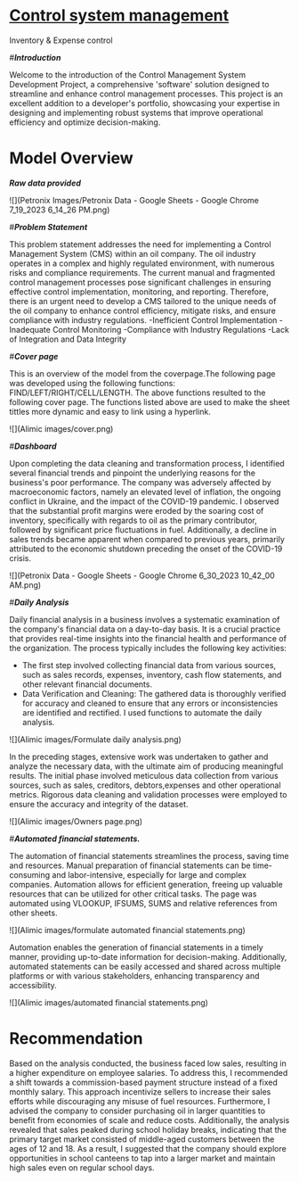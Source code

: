 # [Control system management]( https://edutmp.github.io/Management-_system1/)

Inventory &amp; Expense control

#***Introduction***

Welcome to the introduction of the Control Management System Development Project, a comprehensive 'software' solution designed to streamline and enhance control management processes. This project is an excellent addition to a developer's portfolio, showcasing your expertise in designing and implementing robust systems that improve operational efficiency and optimize decision-making.

# Model Overview 
***Raw data provided***

![](Petronix Images/Petronix Data - Google Sheets - Google Chrome 7_19_2023 6_14_26 PM.png)

#***Problem Statement***

This problem statement addresses the need for implementing a Control Management System (CMS) within an oil company. The oil industry operates in a complex and highly regulated environment, with numerous risks and compliance requirements. The current manual and fragmented control management processes pose significant challenges in ensuring effective control implementation, monitoring, and reporting. Therefore, there is an urgent need to develop a CMS tailored to the unique needs of the oil company to enhance control efficiency, mitigate risks, and ensure compliance with industry regulations.
-Inefficient Control Implementation
-Inadequate Control Monitoring
-Compliance with Industry Regulations
-Lack of Integration and Data Integrity


#***Cover page***

This is an overview of the model from the coverpage.The following page was developed using the following functions: FIND/LEFT/RIGHT/CELL/LENGTH. 
The above functions resulted to the following cover page. The functions listed above are used to make the sheet tittles more dynamic and easy to link using a hyperlink.

![](Alimic images/cover.png)

#***Dashboard***

Upon completing the data cleaning and transformation process, I identified several financial trends and pinpoint the underlying reasons for the business's poor performance. The company was adversely affected by macroeconomic factors, namely an elevated level of inflation, the ongoing conflict in Ukraine, and the impact of the COVID-19 pandemic. I observed that the substantial profit margins were eroded by the soaring cost of inventory, specifically with regards to oil as the primary contributor, followed by significant price fluctuations in fuel. Additionally, a decline in sales trends became apparent when compared to previous years, primarily attributed to the economic shutdown preceding the onset of the COVID-19 crisis.

![](Petronix Data - Google Sheets - Google Chrome 6_30_2023 10_42_00 AM.png)

#***Daily Analysis***

Daily financial analysis in a business involves a systematic examination of the company's financial data on a day-to-day basis. It is a crucial practice that provides real-time insights into the financial health and performance of the organization. The process typically includes the following key activities:
- The first step involved collecting financial data from various sources, such as sales records, expenses, inventory, cash flow statements, and other relevant financial documents.
- Data Verification and Cleaning: The gathered data is thoroughly verified for accuracy and cleaned to ensure that any errors or inconsistencies are identified and rectified.
I used functions to automate the daily analysis.

![](Alimic images/Formulate daily analysis.png)

In the preceding stages, extensive work was undertaken to gather and analyze the necessary data, with the ultimate aim of producing meaningful results. The initial phase involved meticulous data collection from various sources, such as sales, creditors, debtors,expenses and other operational metrics. Rigorous data cleaning and validation processes were employed to ensure the accuracy and integrity of the dataset.

![](Alimic images/Owners page.png)

#***Automated financial statements.***

The automation of financial statements streamlines the process, saving time and resources. Manual preparation of financial statements can be time-consuming and labor-intensive, especially for large and complex companies. Automation allows for efficient generation, freeing up valuable resources that can be utilized for other critical tasks. The page was automated using VLOOKUP, IFSUMS, SUMS and relative references from other sheets.

![](Alimic images/formulate automated financial statements.png)

Automation enables the generation of financial statements in a timely manner, providing up-to-date information for decision-making. Additionally, automated statements can be easily accessed and shared across multiple platforms or with various stakeholders, enhancing transparency and accessibility.

![](Alimic images/automated financial statements.png)

# Recommendation

Based on the analysis conducted, the business faced low sales, resulting in a higher expenditure on employee salaries. To address this, I recommended a shift towards a commission-based payment structure instead of a fixed monthly salary. This approach incentivize sellers to increase their sales efforts while discouraging any misuse of fuel resources. Furthermore, I advised the company to consider purchasing oil in larger quantities to benefit from economies of scale and reduce costs. Additionally, the analysis revealed that sales peaked during school holiday breaks, indicating that the primary target market consisted of middle-aged customers between the ages of 12 and 18. As a result, I suggested that the company should explore opportunities in school canteens to tap into a larger market and maintain high sales even on regular school days.
